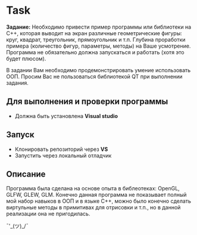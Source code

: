 # Task

**Задание:** Необходимо привести пример программы или библиотеки на C++, которая выводит на экран различные геометрические фигуры: круг, квадрат, треугольник, прямоугольник и т.п.
Глубина проработки примера (количество фигур, параметры, методы) на Ваше усмотрение. Программа не обязательно должна запускаться и работать (хотя это будет плюсом).

В задании Вам необходимо продемонстрировать умение использовать ООП. Просим Вас не пользоваться библиотекой QT при выполнении задания.

## Для выполнения и проверки программы
* Должна быть установлена **Visual studio**
## Запуск
* Клонировать репозиторий через **VS**
* Запустить через локальный отладчик

## Описание

Программа была сделана на основе опыта в библеотеках: OpenGL, GLFW, GLEW, GLM.
Конечно данная программа не показывает полный мой набор навыков в ООП и в языке C++, можно было конечно сделать виртульные методы в примитивах для отрисовки и т.п., но в данной реализации она не пригодилась.

¯'\_(ツ)_/¯
